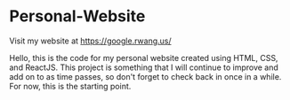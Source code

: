 # Personal-Website

Visit my website at https://google.rwang.us/

Hello, this is the code for my personal website created using HTML, CSS, and ReactJS. 
This project is something that I will continue to improve and add on to as time passes, so don't forget to check back in once in a while.
For now, this is the starting point. 
